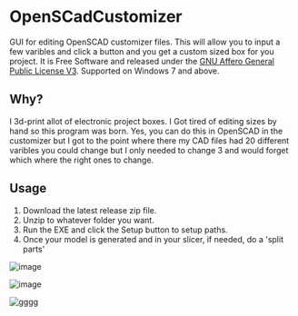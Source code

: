 # OpenSCadCustomizer
GUI for editing OpenSCAD customizer files. This will allow you to input a few varibles and click a button and you get a custom sized box for you project. It is Free Software and released under the [GNU Affero General Public License V3](https://www.gnu.org/licenses/agpl-3.0.html). Supported on Windows 7 and above.  
 
## Why?  
I 3d-print allot of electronic project boxes. I Got tired of editing sizes by hand so this program was born. Yes, you can do this in OpenSCAD in the customizer but I got to the point where there my CAD files had 20 different varibles you could change but I only needed to change 3 and would forget which where the right ones to change. 

## Usage  
1. Download the latest release zip file.
2. Unzip to whatever folder you want.
3. Run the EXE and click the Setup button to setup paths.
4. Once your model is generated and in your slicer, if needed, do a 'split parts'  


  ![image](https://github.com/jakebullet70/OpenSCadCustomizer/assets/14124210/364b93e1-da14-4c15-9735-b7caf82b0bf5)

![image](https://github.com/jakebullet70/OpenSCadCustomizer/assets/14124210/4ce81655-30f9-4203-9292-cfdd8e95b884)

![gggg](https://github.com/jakebullet70/OpenSCadCustomizer/assets/14124210/f9c37383-f61a-4367-9910-08de40cfef78)



 
 
 
